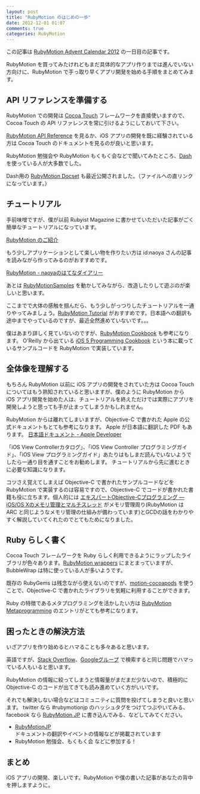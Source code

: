 ```yaml
---
layout: post
title: "RubyMotion のはじめの一歩"
date: 2012-12-01 01:07
comments: true
categories: RubyMotion
---
```



この記事は [RubyMotion Advent Calendar 2012](http://www.adventar.org/calendars/18) の一日目の記事です。

RubyMotion を買ってみたけれどもまだ具体的なアプリ作りまでは進んでいない方向けに、RubyMotion で手っ取り早くアプリ開発を始める手順をまとめてみます。


## API リファレンスを準備する
RubyMotion での開発は [Cocoa Touch](https://developer.apple.com/jp/technologies/ios/cocoa-touch.html) フレームワークを直接使いますので、Cocoa Touch の API リファレンスを常に引けるようにしておいて下さい。

[RubyMotion API Reference](http://www.rubymotion.com/developer-center/api/index.html) を見るか、iOS アプリの開発を既に経験されている方は Cocoa Touch のドキュメントを見るのが良いと思います。

RubyMotion 勉強会や RubyMotion もくもく会などで聞いてみたところ、[Dash](https://itunes.apple.com/jp/app/dash-docs-snippets/id458034879?mt=12) を使っている人が大多数でした。

Dash用の [RubyMotion Docset](http://rubymotion.com/files/RubyMotion.docset.zip) も最近公開されました。（ファイルへの直リンクになっています。）


## チュートリアル
手前味噌ですが、僕が以前 Rubyist Magazine に書かせていただいた記事がごく簡単なチュートリアルになっています。

[RubyMotion のご紹介](http://jp.rubyist.net/magazine/?0039-IntroductionToRubyMotion)

もう少しアプリケーションとして楽しい物を作りたい方は id:naoya さんの記事を読みながら作ってみるのがおすすめです。

[RubyMotion - naoyaのはてなダイアリー](http://d.hatena.ne.jp/naoya/20120831/1346409758)

あとは [RubyMotionSamples](https://github.com/HipByte/RubyMotionSamples) を動かしてみながら、改造したりして遊ぶのが楽しいと思います。

ここまでで大体の感触を掴んだら、もう少しがっつりしたチュートリアルを一通りやってみましょう。[RubyMotion Tutorial](http://rubymotion-tutorial.com) がおすすめです。日本語への翻訳も途中までやっているのですが、最近全然進めていないです。。。

僕はあまり詳しく見ていないのですが、[RubyMotion Cookbook](http://iconoclastlabs.github.com/rubymotion_cookbook/) も参考になります。
O'Reilly から出ている [iOS 5 Programming Cookbook](http://shop.oreilly.com/product/0636920021728.do) という本に載っているサンプルコードを RubyMotion で実装しています。


## 全体像を理解する
もちろん RubyMotion 以前に iOS アプリの開発をされていた方は Cocoa Touch についてはもう熟知されていると思いますが、僕のように RubyMotion から iOS アプリ開発を始めた人は、チュートリアルを終えただけでは実際にアプリを開発しようと思っても手が止まってしまうかもしれません。

RubyMotion からは離れてしまいますが、Objective-C で書かれた Apple の公式ドキュメントもとても参考になります。
Apple が日本語に翻訳した PDF もあります。
[日本語ドキュメント - Apple Developer](https://developer.apple.com/jp/devcenter/ios/library/japanese.html)

「iOS View Controllerカタログ」、「iOS View Controller プログラミングガイド」、「iOS View プログラミングガイド」あたりはもしまだ読んでいないようでしたら一通り目を通すことをお勧めします。
チュートリアルから先に進むときに必要な知識になります。

コツさえ覚えてしまえば Objective-C で書かれたサンプルコードなどを RubyMotion で実装するのは容易ですので、Objective-C でコードが書かれた書籍も役に立ちます。個人的には [エキスパートObjective-Cプログラミング ― iOS/OS Xのメモリ管理とマルチスレッド](http://tatsu-zine.com/books/objc) がメモリ管理周り(RubyMotion は ARC と同じようなメモリ管理の仕組みが備わっています)とGCDの話をわかりやすく解説していてくれたのでとてもためになりました。


## Ruby らしく書く
Cocoa Touch フレームワークを Ruby らしく利用できるようにラップしたライブラリが色々あります。[RubyMotion wrappers](http://rubymotion-wrappers.com) にまとまっていますが、BubbleWrap は特に使っている人が多いようです。

既存の RubyGems は残念ながら使えないのですが、[motion-cocoapods](https://github.com/HipByte/motion-cocoapods) を使うことで、Objective-C で書かれたライブラリを気軽に利用することができます。

Ruby の特徴であるメタプログラミングを活かしたい方は [RubyMotion Metaprogramming](http://clayallsopp.com/posts/rubymotion-metaprogramming/) のエントリがとても参考になります。


## 困ったときの解決方法
いざアプリを作り始めるとハマることも多々あると思います。

英語ですが、[Stack Overflow](http://stackoverflow.com)、[Googleグループ](https://groups.google.com/forum/?fromgroups#!forum/rubymotion) で検索すると同じ問題でハマっている人もいると思います。

RubyMotion の情報に絞ってしまうと情報量がまだまだ少ないので、積極的に Objective-C のコードが出てきても読み進めていく方がいいです。

それでも解決しない場合などはコミュニティに質問を投げてしまうと良いと思います。
twitter なら #rubymotionjp のハッシュタグをつけてつぶやいてみる、facebook なら [RubyMotion JP](https://www.facebook.com/groups/149315595198329/) に書き込んでみる、などしてみてください。

- [RubyMotionJP](http://rubymotion.jp)  
ドキュメントの翻訳やイベントの情報などが掲載されています
- RubyMotion 勉強会、もくもく会 などに参加する！

## まとめ
iOS アプリの開発、楽しいです。RubyMotion や僕の書いた記事があなたの背中を押しますように。
